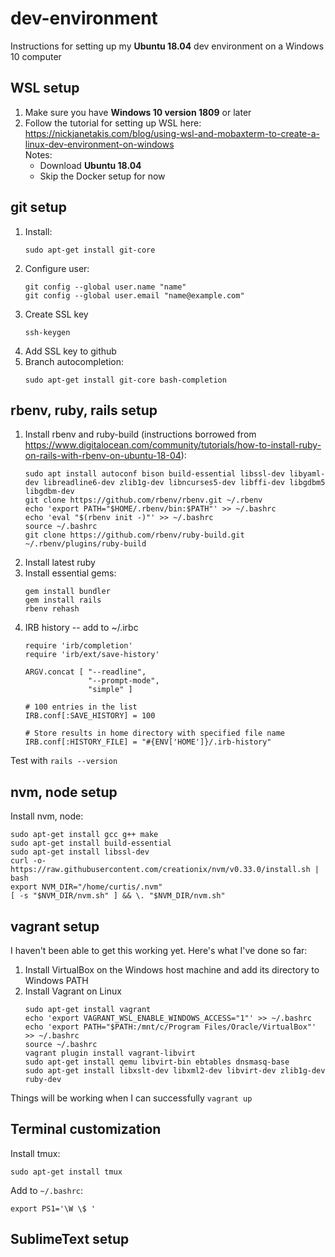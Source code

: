 # dev-environment

Instructions for setting up my **Ubuntu 18.04** dev environment on a Windows 10 computer

## WSL setup

1. Make sure you have **Windows 10 version 1809** or later
2. Follow the tutorial for setting up WSL here:  
   https://nickjanetakis.com/blog/using-wsl-and-mobaxterm-to-create-a-linux-dev-environment-on-windows  
   Notes:
   - Download **Ubuntu 18.04**
   - Skip the Docker setup for now

## git setup

1. Install:  
   ```
   sudo apt-get install git-core
   ```
2. Configure user:  
   ```
   git config --global user.name "name"
   git config --global user.email "name@example.com"
   ```
3. Create SSL key  
   ```
   ssh-keygen
   ```
4. Add SSL key to github
5. Branch autocompletion:
   ```
   sudo apt-get install git-core bash-completion
   ```

## rbenv, ruby, rails setup

1. Install rbenv and ruby-build (instructions borrowed from https://www.digitalocean.com/community/tutorials/how-to-install-ruby-on-rails-with-rbenv-on-ubuntu-18-04):  
   ```
   sudo apt install autoconf bison build-essential libssl-dev libyaml-dev libreadline6-dev zlib1g-dev libncurses5-dev libffi-dev libgdbm5 libgdbm-dev
   git clone https://github.com/rbenv/rbenv.git ~/.rbenv
   echo 'export PATH="$HOME/.rbenv/bin:$PATH"' >> ~/.bashrc
   echo 'eval "$(rbenv init -)"' >> ~/.bashrc
   source ~/.bashrc
   git clone https://github.com/rbenv/ruby-build.git ~/.rbenv/plugins/ruby-build
   ```
2. Install latest ruby
3. Install essential gems:
   ```
   gem install bundler
   gem install rails
   rbenv rehash
   ```
4. IRB history -- add to ~/.irbc
   ```
   require 'irb/completion'
   require 'irb/ext/save-history'

   ARGV.concat [ "--readline",
                 "--prompt-mode",
                 "simple" ]

   # 100 entries in the list
   IRB.conf[:SAVE_HISTORY] = 100

   # Store results in home directory with specified file name
   IRB.conf[:HISTORY_FILE] = "#{ENV['HOME']}/.irb-history"
   ```

Test with `rails --version`

## nvm, node setup

Install nvm, node:
```
sudo apt-get install gcc g++ make
sudo apt-get install build-essential
sudo apt-get install libssl-dev
curl -o- https://raw.githubusercontent.com/creationix/nvm/v0.33.0/install.sh | bash
export NVM_DIR="/home/curtis/.nvm"
[ -s "$NVM_DIR/nvm.sh" ] && \. "$NVM_DIR/nvm.sh"
```

## vagrant setup

I haven't been able to get this working yet. Here's what I've done so far:

1. Install VirtualBox on the Windows host machine and add its directory to Windows PATH
2. Install Vagrant on Linux
   ```
   sudo apt-get install vagrant
   echo 'export VAGRANT_WSL_ENABLE_WINDOWS_ACCESS="1"' >> ~/.bashrc
   echo 'export PATH="$PATH:/mnt/c/Program Files/Oracle/VirtualBox"' >> ~/.bashrc
   source ~/.bashrc
   vagrant plugin install vagrant-libvirt
   sudo apt-get install qemu libvirt-bin ebtables dnsmasq-base
   sudo apt-get install libxslt-dev libxml2-dev libvirt-dev zlib1g-dev ruby-dev
   ```
   
Things will be working when I can successfully `vagrant up`

## Terminal customization

Install tmux:
```
sudo apt-get install tmux
```

Add to `~/.bashrc`:
```
export PS1='\W \$ '
```

## SublimeText setup

